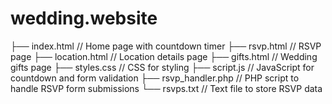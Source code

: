 # wedding.website


├── index.html          // Home page with countdown timer
├── rsvp.html           // RSVP page
├── location.html       // Location details page
├── gifts.html          // Wedding gifts page
├── styles.css          // CSS for styling
├── script.js           // JavaScript for countdown and form validation
├── rsvp_handler.php    // PHP script to handle RSVP form submissions
└── rsvps.txt           // Text file to store RSVP data
